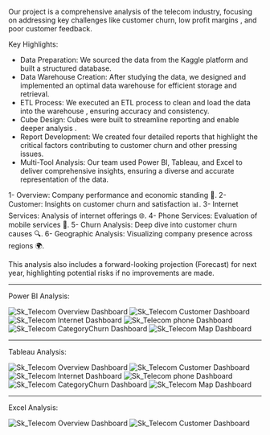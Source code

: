 Our project is a comprehensive analysis of the telecom industry, focusing on addressing key challenges like customer churn, low profit margins , and poor customer feedback.

Key Highlights:
- Data Preparation: We sourced the data from the Kaggle platform and built a structured database.
- Data Warehouse Creation: After studying the data, we designed and implemented an optimal data warehouse for efficient storage and retrieval.
- ETL Process: We executed an ETL process to clean and load the data into the warehouse , ensuring accuracy and consistency.
- Cube Design: Cubes were built to streamline reporting and enable deeper analysis .
- Report Development: We created four detailed reports that highlight the critical factors contributing to customer churn and other pressing issues.
- Multi-Tool Analysis: Our team used Power BI, Tableau, and Excel to deliver comprehensive insights, ensuring a diverse and accurate representation of the data.

1- Overview: Company performance and economic standing 💼.
2- Customer: Insights on customer churn and satisfaction 📊.
3- Internet Services: Analysis of internet offerings 🌐.
4- Phone Services: Evaluation of mobile services 📱.
5- Churn Analysis: Deep dive into customer churn causes 🔍.
6- Geographic Analysis: Visualizing company presence across regions 🌍.

This analysis also includes a forward-looking projection (Forecast) for next year, highlighting potential risks if no improvements are made.

----------------------------------------------------------------------------------------------------------------------------------------------------------------------------

Power BI Analysis:

![Sk_Telecom Overview Dashboard](Screens/Home.jpg)
![Sk_Telecom Customer Dashboard](Screens/customers.jpg)
![Sk_Telecom Internet Dashboard](Screens/Internet.jpg)
![Sk_Telecom phone Dashboard](Screens/phone.jpg)
![Sk_Telecom CategoryChurn Dashboard](Screens/category.jpg)
![Sk_Telecom Map Dashboard](Screens/map.jpg)

----------------------------------------------------------------------------------------------------------------------------------------------------------------------------

Tableau Analysis:

![Sk_Telecom Overview Dashboard](Screens/tHome.jpg)
![Sk_Telecom Customer Dashboard](Screens/tCustomer.jpg)
![Sk_Telecom Internet Dashboard](Screens/tInternet.jpg)
![Sk_Telecom phone Dashboard](Screens/tPhone.jpg)
![Sk_Telecom CategoryChurn Dashboard](Screens/tCategory.jpg)
![Sk_Telecom Map Dashboard](Screens/tMap.jpg)

----------------------------------------------------------------------------------------------------------------------------------------------------------------------------

Excel Analysis:

![Sk_Telecom Overview Dashboard](Screens/Screenshot%202024-09-14%20231905.jpg)
![Sk_Telecom Customer Dashboard](Screens/Screenshot%202024-09-14%20231947.jpg)
